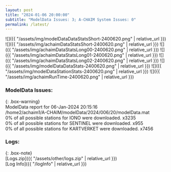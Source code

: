 ```yaml
---
layout: post
title: "2024-01-06 20:00:00"
subtitle: "ModelData Issues: 3; A-CHAIM System Issues: 0"
permalink: /latest/
---
```


![]({{ "/assets/img/modelDataDataStatsShort-2400620.png" | relative_url }})
![]({{ "/assets/img/achaimDataStatsShort-2400620.png" | relative_url }})
![]({{ "/assets/img/achaimDataStatsLong00-2400620.png" | relative_url }})
![]({{ "/assets/img/achaimDataStatsLong01-2400620.png" | relative_url }})
![]({{ "/assets/img/achaimDataStatsLong02-2400620.png" | relative_url }})
![]({{ "/assets/img/modelDataDataStats-2400620.png" | relative_url }})
![]({{ "/assets/img/modelDataStationStats-2400620.png" | relative_url }})
![]({{ "/assets/img/achaimRunTime-2400620.png" | relative_url }})


### ModelData Issues:  
  
{: .box-warning}  
 ModelData report for 06-Jan-2024 20:15:16   
 /home2/achaim1/A-CHAIM/modelData/2024/006/20/modelData.mat   
 0% of all possible stations for IONO were downloaded. x3235   
 0% of all possible stations for SENTINEL were downloaded. x955   
 0% of all possible stations for KARTVERKET were downloaded. x7456   
  


### Logs:  
  
{: .box-note}  
[Logs.zip]({{ "/assets/other/logs.zip" | relative_url }})  
[Log Info]({{ "/logInfo" | relative_url }})  
